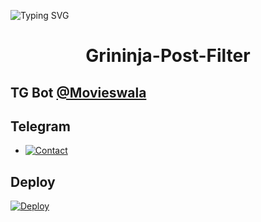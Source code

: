 ![Typing SVG](https://readme-typing-svg.herokuapp.com/?lines=CHANNEL+POST+FILTER+BOT!;CREATED+BY+MOVIES+WALA!)
</p>

</p>
<h1 align="center">
  <b>Grininja-Post-Filter</b>
</h1>

## TG Bot [@Movieswala](https://t.me/movieswala_dekh_movie01)

## Telegram 


* [![Contact](https://img.shields.io/static/v1?label=Contact&message=On+Telegram&color=critical)](https://t.me/movieswala_dekh_movie01)

## Deploy 

[![Deploy](https://www.herokucdn.com/deploy/button.svg)](https://heroku.com/deploy?template=https://github.com/TechnicalCynite/Channel-Post-Filter-Bot)
